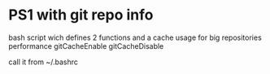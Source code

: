 # PS1 with git repo info
  bash script wich defines 2 functions and a cache usage for big repositories performance
  gitCacheEnable
  gitCacheDisable

  call it from ~/.bashrc
